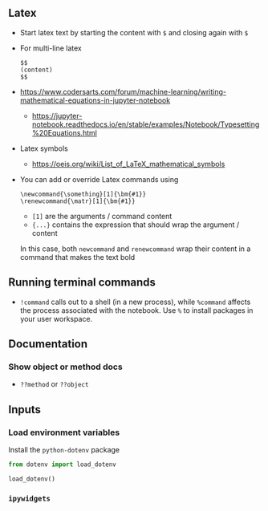 ## Latex

- Start latex text by starting the content with `$` and closing again with `$`
- For multi-line latex
  ```
  $$
  (content)
  $$
  ```
- https://www.codersarts.com/forum/machine-learning/writing-mathematical-equations-in-jupyter-notebook
  - https://jupyter-notebook.readthedocs.io/en/stable/examples/Notebook/Typesetting%20Equations.html
- Latex symbols
  - https://oeis.org/wiki/List_of_LaTeX_mathematical_symbols
- You can add or override Latex commands using
  ```
  \newcommand{\something}[1]{\bm{#1}}
  \renewcommand{\matr}[1]{\bm{#1}}
  ```
  - `[1]` are the arguments / command content
  - `{...}` contains the expression that should wrap the argument / content

  In this case, both `newcommand` and `renewcommand` wrap their content in a command that makes the text bold

## Running terminal commands

- `!command` calls out to a shell (in a new process), while `%command` affects the process associated with the notebook. Use `%` to install packages in your user workspace.

## Documentation

### Show object or method docs

- `??method` or `??object`

## Inputs

### Load environment variables

Install the `python-dotenv` package

```python
from dotenv import load_dotenv

load_dotenv()
```

### `ipywidgets`
